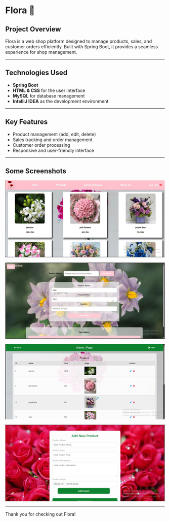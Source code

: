# Flora 🌿

## Project Overview

Flora is a web shop platform designed to manage products, sales, and customer orders efficiently. Built with Spring Boot, it provides a seamless experience for shop management.

---

## Technologies Used

- **Spring Boot**
- **HTML & CSS** for the user interface  
- **MySQL** for database management  
- **IntelliJ IDEA** as the development environment  

---

## Key Features

- Product management (add, edit, delete)  
- Sales tracking and order management  
- Customer order processing  
- Responsive and user-friendly interface  

---

## Some Screenshots

![Home Page](./screenshots/1.png)  

![Product List](./screenshots/2.png)  

![Order Management](./screenshots/3.png)  

![Sales Dashboard](./screenshots/4.png)  

---

Thank you for checking out Flora!
